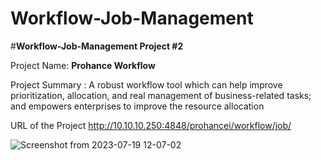 # Workflow-Job-Management

#**Workflow-Job-Management Project #2**

Project Name: **Prohance Workflow**

Project Summary : A robust workflow tool which can help improve prioritization, allocation, and real management of business-related tasks; and empowers enterprises to improve the resource allocation

URL of the Project http://10.10.10.250:4848/prohancei/workflow/job/

![Screenshot from 2023-07-19 12-07-02](https://github.com/kishorh95/Workflow-Job-Management/assets/88595852/f3868008-f7e6-46ef-9c93-a4d1c6d2434d)



